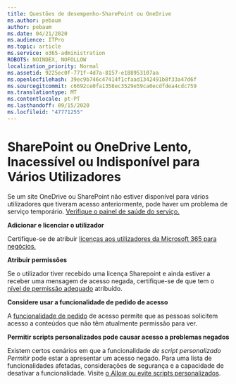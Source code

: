 ```yaml
---
title: Questões de desempenho-SharePoint ou OneDrive
ms.author: pebaum
author: pebaum
ms.date: 04/21/2020
ms.audience: ITPro
ms.topic: article
ms.service: o365-administration
ROBOTS: NOINDEX, NOFOLLOW
localization_priority: Normal
ms.assetid: 9225ec0f-771f-4d7a-8157-e188953107aa
ms.openlocfilehash: 39ec9b746c47414f1cfaad1342491b8f33a47d6f
ms.sourcegitcommit: c6692ce0fa1358ec3529e59ca0ecdfdea4cdc759
ms.translationtype: MT
ms.contentlocale: pt-PT
ms.lasthandoff: 09/15/2020
ms.locfileid: "47771255"
---
```

# <a name="sharepoint-or-onedrive-slow-inaccessible-or-unavailable-for-multiple-users"></a>SharePoint ou OneDrive Lento, Inacessível ou Indisponível para Vários Utilizadores

Se um site OneDrive ou SharePoint não estiver disponível para vários utilizadores que tiveram acesso anteriormente, pode haver um problema de serviço temporário. [Verifique o painel de saúde do serviço.](https://portal.office.com/adminportal/home#/servicehealth)

**Adicionar e licenciar o utilizador**

Certifique-se de atribuir [licenças aos utilizadores da Microsoft 365 para negócios.](https://docs.microsoft.com/microsoft-365/admin/add-users/add-users)


**Atribuir permissões**

Se o utilizador tiver recebido uma licença Sharepoint e ainda estiver a receber uma mensagem de acesso negada, certifique-se de que tem o [nível de permissão adequado](https://docs.microsoft.com/sharepoint/understanding-permission-levels) atribuído.

**Considere usar a funcionalidade de pedido de acesso**

A [funcionalidade de pedido](https://support.office.com/article/Set-up-and-manage-access-requests-94B26E0B-2822-49D4-929A-8455698654B3) de acesso permite que as pessoas solicitem acesso a conteúdos que não têm atualmente permissão para ver.

**Permitir scripts personalizados pode causar acesso a problemas negados**

Existem certos cenários em que a funcionalidade *de script personalizado Permitir* pode estar a apresentar um acesso negado. Para uma lista de funcionalidades afetadas, considerações de segurança e a capacidade de desativar a funcionalidade. Visite [o Allow ou evite scripts personalizados](https://docs.microsoft.com/sharepoint/allow-or-prevent-custom-script).


